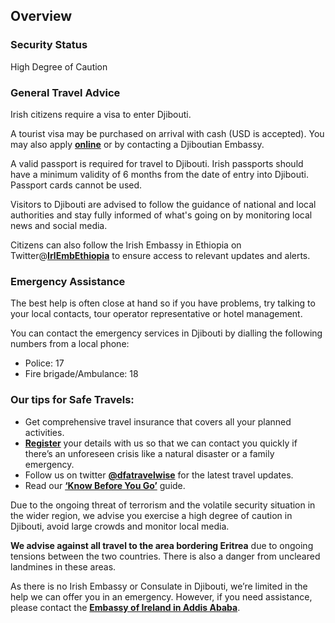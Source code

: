 ## Overview

### **Security Status**

High Degree of Caution

### **General Travel Advice**

Irish citizens require a visa to enter Djibouti.

A tourist visa may be purchased on arrival with cash (USD is accepted). You may also apply [**online**](https://www.evisa.gouv.dj/) or by contacting a Djiboutian Embassy.

A valid passport is required for travel to Djibouti. Irish passports should have a minimum validity of 6 months from the date of entry into Djibouti. Passport cards cannot be used.

Visitors to Djibouti are advised to follow the guidance of national and local authorities and stay fully informed of what's going on by monitoring local news and social media.

Citizens can also follow the Irish Embassy in Ethiopia on Twitter@[**IrlEmbEthiopia**](https://twitter.com/irlembethiopia) to ensure access to relevant updates and alerts.

### **Emergency Assistance**

The best help is often close at hand so if you have problems, try talking to your local contacts, tour operator representative or hotel management.

You can contact the emergency services in Djibouti by dialling the following numbers from a local phone:

* Police: 17
* Fire brigade/Ambulance: 18

### **Our tips for Safe Travels:**

* Get comprehensive travel insurance that covers all your planned activities.
* [**Register**](/en/dfa/overseas-travel/citizens-registration/) your details with us so that we can contact you quickly if there’s an unforeseen crisis like a natural disaster or a family emergency.
* Follow us on twitter [**@dfatravelwise**](https://www.twitter.com/DFATravelWise) for the latest travel updates.
* Read our [**‘Know Before You Go’**](/en/dfa/overseas-travel/know-before-you-go-/) guide.

Due to the ongoing threat of terrorism and the volatile security situation in the wider region, we advise you exercise a high degree of caution in Djibouti, avoid large crowds and monitor local media.

**We advise against all travel to the area bordering Eritrea** due to ongoing tensions between the two countries. There is also a danger from uncleared landmines in these areas.

As there is no Irish Embassy or Consulate in Djibouti, we’re limited in the help we can offer you in an emergency. However, if you need assistance, please contact the [**Embassy of Ireland in Addis Ababa**](/en/ethiopia/addisababa/).